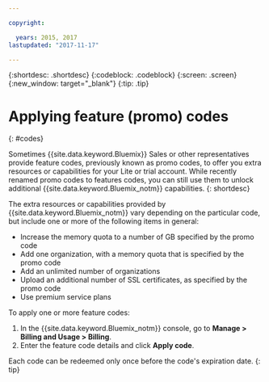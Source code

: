 ```yaml
---

copyright:

  years: 2015, 2017
lastupdated: "2017-11-17"

---
```


{:shortdesc: .shortdesc}
{:codeblock: .codeblock}
{:screen: .screen}
{:new_window: target="_blank"}
{:tip: .tip}

# Applying feature (promo) codes
{: #codes}

Sometimes {{site.data.keyword.Bluemix}} Sales or other representatives provide feature codes, previously known as promo codes, to offer you extra resources or capabilities for your Lite or trial account. While recently renamed promo codes to features codes, you can still use them to unlock additional {{site.data.keyword.Bluemix_notm}} capabilities.
{: shortdesc}

The extra resources or capabilities provided by {{site.data.keyword.Bluemix_notm}} vary depending on the particular code, but include one or more of the following items in general:

  * Increase the memory quota to a number of GB specified by the promo code
  * Add one organization, with a memory quota that is specified by the promo code
  * Add an unlimited number of organizations
  * Upload an additional number of SSL certificates, as specified by the promo code
  * Use premium service plans

To apply one or more feature codes:
1. In the {{site.data.keyword.Bluemix_notm}} console, go to **Manage > Billing and Usage > Billing**.
2. Enter the feature code details and click **Apply code**.

Each code can be redeemed only once before the code's expiration date.
{: tip}
